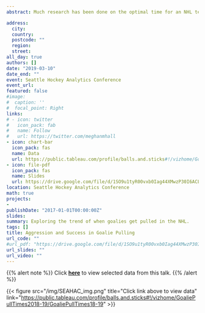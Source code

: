 ```yaml
---
abstract: Much research has been done on the optimal time for an NHL team to pull their goalie when trailing late in a game. The research indicates that teams should be far more aggressive than they actually are, in order to maximize standings points, and this presentation hopes to clarify when teams [**do**] pull their goalie and if teams have been getting more aggressive over the past several seasons. The average pull time, when down by one goal, has slowly crept up over that time frame, though it is still not as aggressive as the research recommends. Certain teams are consistently more aggressive than others, and "successful" situations (i.e., when a team is able to tie the game) tend to start with more aggressive pull times.

address:
  city: 
  country: 
  postcode: ""
  region: 
  street: 
all_day: true
authors: []
date: "2019-03-10"
date_end: ""
event: Seattle Hockey Analytics Conference
event_url: 
featured: false
#image:
#  caption: ''
#  focal_point: Right
links:
# - icon: twitter
#   icon_pack: fab
#   name: Follow
#   url: https://twitter.com/meghanmhall
- icon: chart-bar
  icon_pack: fas
  name: Data
  url: https://public.tableau.com/profile/balls.and.sticks#!/vizhome/GoaliePullTimes2018-19/GoaliePullTimes18-19
- icon: file-pdf
  icon_pack: fas
  name: Slides
  url: https://drive.google.com/file/d/1SO9u1tyR00vxb0Iag44XMwzP30I6ACLE/view?usp=sharing
location: Seattle Hockey Analytics Conference
math: true
projects:
- 
publishDate: "2017-01-01T00:00:00Z"
slides: 
summary: Exploring the trend of when goalies get pulled in the NHL.  
tags: []
title: Aggression and Success in Goalie Pulling
url_code: ""
#url_pdf: "https://drive.google.com/file/d/1SO9u1tyR00vxb0Iag44XMwzP30I6ACLE/view?usp=sharing"
url_slides: ""
url_video: ""
---
```



{{% alert note %}}
Click [**here**](https://public.tableau.com/profile/balls.and.sticks#!/vizhome/GoaliePullTimes2018-19/GoaliePullTimes18-19) to view selected data from this talk.
{{% /alert %}}

{{< figure src="/img/SEAHAC_img.png" title="Click link above to view data" link="https://public.tableau.com/profile/balls.and.sticks#!/vizhome/GoaliePullTimes2018-19/GoaliePullTimes18-19" >}}

